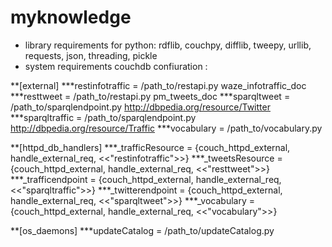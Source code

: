 # myknowledge

* library requirements for python: rdflib, couchpy, difflib, tweepy, urllib, requests, json, threading, pickle
* system requirements couchdb confiuration :

**[external]
***restinfotraffic = /path_to/restapi.py waze_infotraffic_doc
***resttweet = /path_to/restapi.py pm_tweets_doc
***sparqltweet = /path_to/sparqlendpoint.py http://dbpedia.org/resource/Twitter
***sparqltraffic = /path_to/sparqlendpoint.py http://dbpedia.org/resource/Traffic
***vocabulary = /path_to/vocabulary.py

**[httpd_db_handlers]
***_trafficResource = {couch_httpd_external, handle_external_req, <<"restinfotraffic">>}
***_tweetsResource = {couch_httpd_external, handle_external_req, <<"resttweet">>}
***_trafficendpoint = {couch_httpd_external, handle_external_req, <<"sparqltraffic">>}
***_twitterendpoint = {couch_httpd_external, handle_external_req, <<"sparqltweet">>}
***_vocabulary = {couch_httpd_external, handle_external_req, <<"vocabulary">>}

**[os_daemons]
***updateCatalog = /path_to/updateCatalog.py
